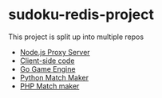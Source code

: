 # sudoku-redis-project

This project is split up into multiple repos

* [Node.js Proxy Server](https://github.com/stockholmux/sudoku-proxy-server)
* [Client-side code](https://github.com/stockholmux/VueJs-Experiments)
* [Go Game Engine]()
* [Python Match Maker]()
* [PHP Match maker]()